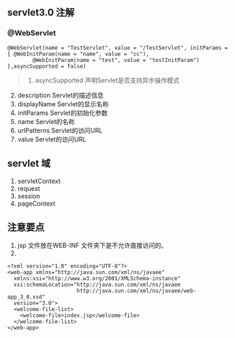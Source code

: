 ## servlet3.0 注解

### @WebServlet
```
@WebServlet(name = "TestServlet", value = "/TestServlet", initParams = { @WebInitParam(name = "name", value = "cc"),
        @WebInitParam(name = "test", value = "testInitParam") },asyncSupported = false)
```

> 1.   asyncSupported  声明Servlet是否支持异步操作模式
2.  description Servlet的描述信息
3.  displayName Servlet的显示名称
4.   initParams  Servlet的初始化参数
5.  name    Servlet的名称
6.   urlPatterns Servlet的访问URL
7.   value   Servlet的访问URL


## servlet 域

1. servletContext
2. request
3. session
4. pageContext




## 注意要点

1. jsp 文件放在WEB-INF 文件夹下是不允许直接访问的。
2.

```
<?xml version="1.0" encoding="UTF-8"?>
<web-app xmlns="http://java.sun.com/xml/ns/javaee"
  xmlns:xsi="http://www.w3.org/2001/XMLSchema-instance"
  xsi:schemaLocation="http://java.sun.com/xml/ns/javaee
                      http://java.sun.com/xml/ns/javaee/web-app_3_0.xsd"
  version="3.0">
  <welcome-file-list>
    <welcome-file>index.jsp</welcome-file>
  </welcome-file-list>
</web-app>
```

